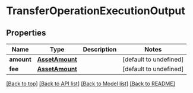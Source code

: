 # TransferOperationExecutionOutput

## Properties

|Name | Type | Description | Notes|
|------------ | ------------- | ------------- | -------------|
|**amount** | [**AssetAmount**](AssetAmount.md) |  | [default to undefined]|
|**fee** | [**AssetAmount**](AssetAmount.md) |  | [default to undefined]|




[[Back to top]](#) [[Back to API list]](../../README.md#documentation-for-api-endpoints) [[Back to Model list]](../../README.md#documentation-for-models) [[Back to README]](../../README.md)
